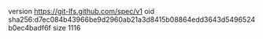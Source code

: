 version https://git-lfs.github.com/spec/v1
oid sha256:d7ec084b43966be9d2960ab21a3d8415b08864edd3643d5496524b0ec4badf6f
size 1116
